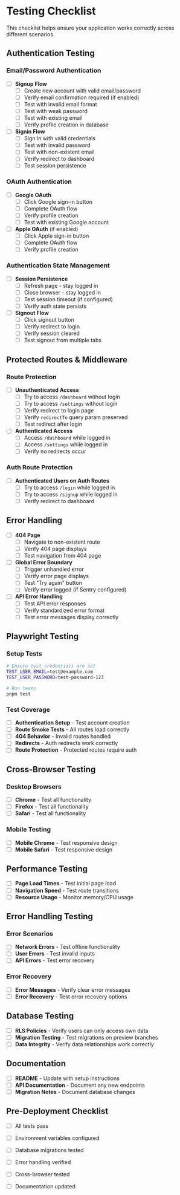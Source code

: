# Testing Checklist

This checklist helps ensure your application works correctly across different scenarios.

## Authentication Testing

### Email/Password Authentication
- [ ] **Signup Flow**
  - [ ] Create new account with valid email/password
  - [ ] Verify email confirmation required (if enabled)
  - [ ] Test with invalid email format
  - [ ] Test with weak password
  - [ ] Test with existing email
  - [ ] Verify profile creation in database

- [ ] **Signin Flow**
  - [ ] Sign in with valid credentials
  - [ ] Test with invalid password
  - [ ] Test with non-existent email
  - [ ] Verify redirect to dashboard
  - [ ] Test session persistence

### OAuth Authentication
- [ ] **Google OAuth**
  - [ ] Click Google sign-in button
  - [ ] Complete OAuth flow
  - [ ] Verify profile creation
  - [ ] Test with existing Google account

- [ ] **Apple OAuth** (if enabled)
  - [ ] Click Apple sign-in button
  - [ ] Complete OAuth flow
  - [ ] Verify profile creation

### Authentication State Management
- [ ] **Session Persistence**
  - [ ] Refresh page - stay logged in
  - [ ] Close browser - stay logged in
  - [ ] Test session timeout (if configured)
  - [ ] Verify auth state persists

- [ ] **Signout Flow**
  - [ ] Click signout button
  - [ ] Verify redirect to login
  - [ ] Verify session cleared
  - [ ] Test signout from multiple tabs

## Protected Routes & Middleware

### Route Protection
- [ ] **Unauthenticated Access**
  - [ ] Try to access `/dashboard` without login
  - [ ] Try to access `/settings` without login
  - [ ] Verify redirect to login page
  - [ ] Verify `redirectTo` query param preserved
  - [ ] Test redirect after login

- [ ] **Authenticated Access**
  - [ ] Access `/dashboard` while logged in
  - [ ] Access `/settings` while logged in
  - [ ] Verify no redirects occur

### Auth Route Protection
- [ ] **Authenticated Users on Auth Routes**
  - [ ] Try to access `/login` while logged in
  - [ ] Try to access `/signup` while logged in
  - [ ] Verify redirect to dashboard

## Error Handling

- [ ] **404 Page**
  - [ ] Navigate to non-existent route
  - [ ] Verify 404 page displays
  - [ ] Test navigation from 404 page

- [ ] **Global Error Boundary**
  - [ ] Trigger unhandled error
  - [ ] Verify error page displays
  - [ ] Test "Try again" button
  - [ ] Verify error logged (if Sentry configured)

- [ ] **API Error Handling**
  - [ ] Test API error responses
  - [ ] Verify standardized error format
  - [ ] Test error messages display correctly

## Playwright Testing

### Setup Tests
```bash
# Ensure test credentials are set
TEST_USER_EMAIL=test@example.com
TEST_USER_PASSWORD=test-password-123

# Run tests
pnpm test
```

### Test Coverage
- [ ] **Authentication Setup** - Test account creation
- [ ] **Route Smoke Tests** - All routes load correctly
- [ ] **404 Behavior** - Invalid routes handled
- [ ] **Redirects** - Auth redirects work correctly
- [ ] **Route Protection** - Protected routes require auth

## Cross-Browser Testing

### Desktop Browsers
- [ ] **Chrome** - Test all functionality
- [ ] **Firefox** - Test all functionality
- [ ] **Safari** - Test all functionality

### Mobile Testing
- [ ] **Mobile Chrome** - Test responsive design
- [ ] **Mobile Safari** - Test responsive design

## Performance Testing

- [ ] **Page Load Times** - Test initial page load
- [ ] **Navigation Speed** - Test route transitions
- [ ] **Resource Usage** - Monitor memory/CPU usage

## Error Handling Testing

### Error Scenarios
- [ ] **Network Errors** - Test offline functionality
- [ ] **User Errors** - Test invalid inputs
- [ ] **API Errors** - Test error recovery

### Error Recovery
- [ ] **Error Messages** - Verify clear error messages
- [ ] **Error Recovery** - Test error recovery options

## Database Testing

- [ ] **RLS Policies** - Verify users can only access own data
- [ ] **Migration Testing** - Test migrations on preview branches
- [ ] **Data Integrity** - Verify data relationships work correctly

## Documentation

- [ ] **README** - Update with setup instructions
- [ ] **API Documentation** - Document any new endpoints
- [ ] **Migration Notes** - Document database changes

## Pre-Deployment Checklist

- [ ] All tests pass
- [ ] Environment variables configured
- [ ] Database migrations tested
- [ ] Error handling verified
- [ ] Cross-browser tested
- [ ] Documentation updated

